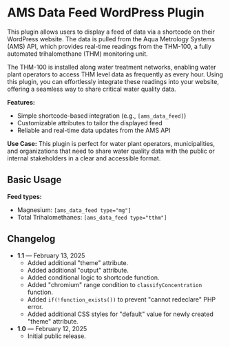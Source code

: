 # AMS Data Feed WordPress Plugin
This plugin allows users to display a feed of data via a shortcode on their WordPress website. The data is pulled from the Aqua Metrology Systems (AMS) API, which provides real-time readings from the THM-100, a fully automated trihalomethane (THM) monitoring unit.

The THM-100 is installed along water treatment networks, enabling water plant operators to access THM level data as frequently as every hour. Using this plugin, you can effortlessly integrate these readings into your website, offering a seamless way to share critical water quality data.

**Features:**

- Simple shortcode-based integration (e.g., `[ams_data_feed]`)
- Customizable attributes to tailor the displayed feed
- Reliable and real-time data updates from the AMS API

**Use Case:** This plugin is perfect for water plant operators, municipalities, and organizations that need to share water quality data with the public or internal stakeholders in a clear and accessible format.

## Basic Usage

**Feed types:**

- Magnesium: `[ams_data_feed type="mg"]`
- Total Trihalomethanes: `[ams_data_feed type="tthm"]`

## Changelog

- **1.1** — February 13, 2025
  - Added additional "theme" attribute.
  - Added additional "output" attribute.
  - Added conditional logic to shortcode function.
  - Added "chromium" range condition to `classifyConcentration` function.
  - Added `if(!function_exists())` to prevent "cannot redeclare" PHP error.
  - Added additional CSS styles for "default" value for newly created "theme" attribute.
- **1.0** — February 12, 2025
  - Initial public release.
